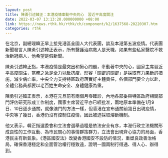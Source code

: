 ```yaml
---
layout: post
title: 陳勇引述韓正：本港疫情牽動中央的心　習近平高度關注
date: 2022-03-07 13:13:20.000000000 +08:00
link: https://news.rthk.hk/rthk/ch/component/k2/1637568-20220307.htm
categories: rthk
---
```


在北京，副總理韓正早上接見港區全國人大代表團，談及本港第五波疫情。代表團新聞發言人陳勇引述韓正表示，所有醫護治病救人是天職，如果有些私家醫院不救治新冠病人，他希望是假新聞。

陳勇引述韓正指，本港疫情是最突出和揪心問題，牽動著中央的心，國家主席習近平高度關注，當務之急是全力以赴抗疫，形容「關鍵的關鍵」是採取有力果斷的措施，減少病亡率。中央全力支持特區政府落實好主體責任，各個部門要全力以赴，全體公務員都要以老百姓生命安全、身體健康為重。

陳勇引述韓正表示，本港在元旦前有兩個月零確診，內地各部委與特區政府相關部門評估研究形成工作制度，國家主席習近平亦已經批准，兩地原本準備在1月9日、10日逐步通關，就像澳門的方法一樣，但香港在宣布通關前幾日出現疫情，中央等了幾日，香港仍沒有控制住疫情，因此被迫採取熔斷機制。

他又表示，韓正指選委會和立法會選舉過程是依法安全有序，本港行政立法機關形成良性的工作互動、為市民關心的事情群策群力，立法會出現齊心協力的局面，香港民主有新氣象。《港區國安法》改變香港國安不設防的情況，重塑良政善治格局，確保香港穩定和全面管治權行穩致遠，證明一國兩制行得通、得人心、辦得到。

